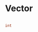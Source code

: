 # Vector


```c

int

```









































































































